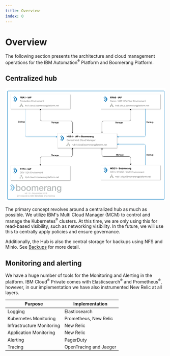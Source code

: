 ```yaml
---
title: Overview
index: 0
---
```


# Overview

The following section presents the architecture and cloud management operations for the IBM Automation<sup>®</sup> Platform and Boomerang Platform.

## Centralized hub

![Centralized Hub Architecture](./assets/img/Boomerang-Architecture-Hub.png)

The primary concept revolves around a centralized hub as much as possible. We utilize IBM's Multi Cloud Manager (MCM) to control and manage the Kubernetes<sup>®</sup> clusters. At this time, we are only using this for read-based visibility, such as networking visibility. In the future, we will use this to centrally apply policies and ensure governance.

Additionally, the Hub is also the central storage for backups using NFS and Minio. See [Backups](/boomerang/operations/backups) for more detail.

## Monitoring and alerting

We have a huge number of tools for the Monitoring and Alerting in the platform. IBM Cloud<sup>®</sup> Private comes with Elasticsearch<sup>®</sup> and Prometheus<sup>®</sup>, however, in our implementation we have also instrumented New Relic at all layers.

| Purpose                   | Implementation         |
| ------------------------- | ---------------------- |
| Logging                   | Elasticsearch          |
| Kubernetes Monitoring     | Prometheus, New Relic  |
| Infrastructure Monitoring | New Relic              |
| Application Monitoring    | New Relic              |
| Alerting                  | PagerDuty              |
| Tracing                   | OpenTracing and Jaeger |
